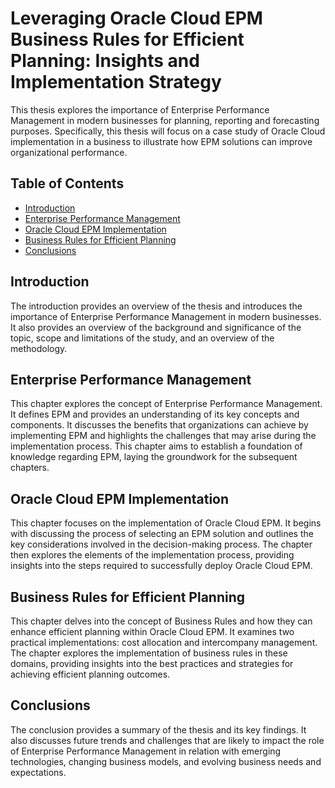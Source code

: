 # Leveraging Oracle Cloud EPM Business Rules for Efficient Planning: Insights and Implementation Strategy

This thesis explores the importance of Enterprise Performance Management in modern businesses for planning, reporting and forecasting purposes.
Specifically, this thesis will focus on a case study of Oracle Cloud implementation in a business to illustrate how EPM solutions can improve organizational performance. 

## Table of Contents

- [Introduction](#introduction)
- [Enterprise Performance Management](#enterprise-performance-management)
- [Oracle Cloud EPM Implementation](#oracle-cloud-epm-implementation)
- [Business Rules for Efficient Planning](#business-rules-for-efficient-planning)
- [Conclusions](#conclusions)

## Introduction

The introduction provides an overview of the thesis and introduces the importance of Enterprise Performance Management in modern businesses. It also provides an overview of the background and significance of the topic, scope and limitations of the study, and an overview of the methodology.

## Enterprise Performance Management

This chapter explores the concept of Enterprise Performance Management. It defines EPM and provides an understanding of its key concepts and components. 
It discusses the benefits that organizations can achieve by implementing EPM and highlights the challenges that may arise during the implementation process. 
This chapter aims to establish a foundation of knowledge regarding EPM, laying the groundwork for the subsequent chapters.

## Oracle Cloud EPM Implementation

This chapter focuses on the implementation of Oracle Cloud EPM. 
It begins with discussing the process of selecting an EPM solution and outlines the key considerations involved in the decision-making process. 
The chapter then explores the elements of the implementation process, providing insights into the steps required to successfully deploy Oracle Cloud EPM. 

## Business Rules for Efficient Planning

This chapter delves into the concept of Business Rules and how they can enhance efficient planning within Oracle Cloud EPM. 
It examines two practical implementations: cost allocation and intercompany management. 
The chapter explores the implementation of business rules in these domains, providing insights into the best practices and strategies for achieving efficient planning outcomes. 

## Conclusions

The conclusion provides a summary of the thesis and its key findings. It also discusses future trends and challenges that are likely to impact the role of Enterprise Performance Management in relation with emerging technologies, changing business models, and evolving business needs and expectations.
